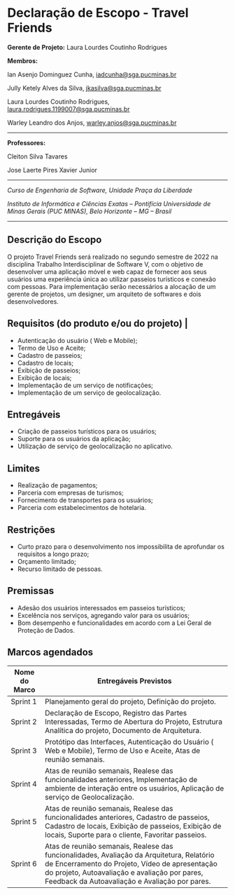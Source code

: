 # Declaração de Escopo - Travel Friends


**Gerente de Projeto:** Laura Lourdes Coutinho Rodrigues

**Membros:**

Ian Asenjo Dominguez Cunha, iadcunha@sga.pucminas.br

Jully Ketely Alves da Silva, jkasilva@sga.pucminas.br

Laura Lourdes Coutinho Rodrigues, laura.rodrigues.1199007@sga.pucminas.br

Warley Leandro dos Anjos, warley.anjos@sga.pucminas.br

---

**Professores:**

Cleiton Silva Tavares

Jose Laerte Pires Xavier Junior

---

_Curso de Engenharia de Software, Unidade Praça da Liberdade_

_Instituto de Informática e Ciências Exatas – Pontifícia Universidade de Minas Gerais (PUC MINAS), Belo Horizonte – MG – Brasil_

---


## Descrição do Escopo
O projeto Travel Friends será realizado no segundo semestre de 2022 na disciplina Trabalho Interdisciplinar de Software V, com o objetivo de desenvolver uma aplicação móvel e web capaz de fornecer aos seus usuários uma experiência única ao utilizar passeios turísticos e conexão com pessoas.
Para implementação serão necessários a alocação de um gerente de projetos, um designer, um arquiteto de softwares e dois desenvolvedores.


## Requisitos (do produto e/ou do projeto) |
- Autenticação do usuário ( Web e Mobile);
- Termo de Uso e Aceite;
- Cadastro de passeios;
- Cadastro de locais;
- Exibição de passeios;
- Exibição de locais;
- Implementação de um serviço de notificações;
- Implementação de um serviço de geolocalização.

## Entregáveis
- Criação de passeios turísticos para os usuários;
- Suporte para os usuários da aplicação;
- Utilização de serviço de geolocalização no aplicativo.

## Limites
- Realização de pagamentos;
- Parceria com empresas de turismos;
- Fornecimento de transportes para os usuários;
- Parceria com estabelecimentos de hotelaria.

## Restrições
- Curto prazo para o desenvolvimento nos impossibilita de aprofundar os requisitos a longo prazo;
- Orçamento limitado;
- Recurso limitado de pessoas.


## Premissas
- Adesão dos usuários interessados em passeios turísticos;
- Excelência nos serviços, agregando valor para os usuários;
- Bom desempenho e funcionalidades em acordo com a Lei Geral de Proteção de Dados.

## Marcos agendados

| Nome do Marco | Entregáveis Previstos |
| --- | --- |
|Sprint 1  |Planejamento geral do projeto, Definição do projeto.|
|Sprint 2  |Declaração de Escopo, Registro das Partes Interessadas, Termo de Abertura do Projeto, Estrutura Analítica do projeto, Documento de Arquitetura. |
|Sprint 3  |Protótipo das Interfaces, Autenticação do Usuário ( Web e Mobile), Termo de Uso e Aceite, Atas de reunião semanais. |
|Sprint 4  |Atas de reunião semanais, Realese das funcionalidades anteriores, Implementação de ambiente de interação entre os usuários, Aplicação de serviço de Geolocalização.|
|Sprint 5  |Atas de reunião semanais, Realese das funcionalidades anteriores, Cadastro de passeios, Cadastro de locais, Exibição de passeios, Exibição de locais, Suporte para o cliente, Favoritar passeios.|
|Sprint 6  |Atas de reunião semanais, Realese das funcionalidades, Avaliação da Arquitetura, Relatório de Encerramento do Projeto, Vídeo de apresentação do projeto, Autoavaliação e avaliação por pares, Feedback da Autoavaliação e Avaliação por pares.|
